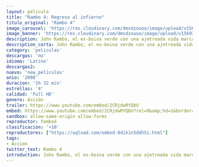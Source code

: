 ```yaml
---
layout: pelicula
title: "Rambo 4: Regreso al infierno"
titulo_original: "Rambo 4"
image_carousel: 'https://res.cloudinary.com/dmsdzouoo/image/upload/v1569378779/rambo4-min_yq8vo0.jpg'
image_banner: 'https://res.cloudinary.com/dmsdzouoo/image/upload/v1569378782/hqdefault-min_qnvy6b.jpg'
description: John Rambo, el ex-boina verde con una ajetreada vida marcada por la guerra, vive ahora una solitaria y apacible existencia en la jungla del norte de Tailandia, pescando y cazando cobras para luego venderlas. Todo cambia cuando un grupo de misioneros católicos necesita que les guíe hasta la frontera con Birmania para suministrar medicinas y alimentos a unos refugiados asediados por el ejército birmano, que ha hecho de las torturas y los asesinatos algo habitual. Rambo no tendrá más remedio que volver a involucrarse. Se verá obligado a hacer lo que mejor sabe, porque a pesar suyo lleva la guerra en la sangre.
description_corta: John Rambo, el ex-boina verde con una ajetreada vida marcada por la guerra, vive ahora una solitaria y apacible existencia en la jungla del norte de Tailandia, pescando y cazando cobras para luego venderlas. Todo cambia cuando un grupo de misioneros católicos necesita que les guíe hasta la
category: 'peliculas'
descargas: 'no'
idioma: 'Latino'
descargas2:
nuevo: 'new_peliculas'
anio: '2008'
duracion: '1h 32 min'
estrellas: '4'
calidad: 'Full HD'
genero: Acción
trailer: https://www.youtube.com/embed/2CRjdwRYQbU
embed: https://www.youtube.com/embed/2CRjdwRYQbU?rel=0&amp;hd=1&border=0&wmode=opaque&enablejsapi=1&modestbranding=1&controls=1&showinfo=1
sandbox: allow-same-origin allow-forms
reproductor: fembed
clasificacion: '+10'
reproductores: ["https://uqload.com/embed-0dik1n5ddh5i.html"]
tags:
- Accion
twitter_text: Rambo 4
introduction: John Rambo, el ex-boina verde con una ajetreada vida marcada por la guerra, vive ahora una solitaria y apacible existencia en la jungla del norte de Tailandia, pescando y cazando cobras para luego venderlas. Todo cambia cuando un grupo de misioneros católicos necesita que les guíe hasta la
---
```












